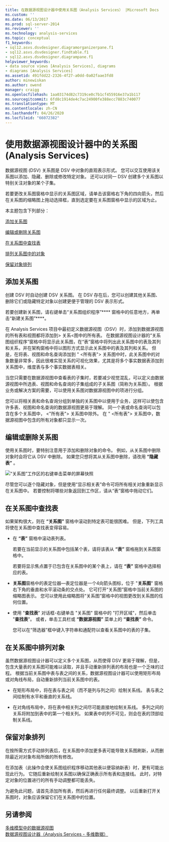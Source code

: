 ```yaml
---
title: 在数据源视图设计器中使用关系图（Analysis Services） |Microsoft Docs
ms.custom: ''
ms.date: 06/13/2017
ms.prod: sql-server-2014
ms.reviewer: ''
ms.technology: analysis-services
ms.topic: conceptual
f1_keywords:
- sql12.asvs.dsvdesigner.diagramorganizerpane.f1
- sql12.asvs.dsvdesigner.findtable.f1
- sql12.asvs.dsvdesigner.diagrampane.f1
helpviewer_keywords:
- data source views [Analysis Services], diagrams
- diagrams [Analysis Services]
ms.assetid: 491fdd22-2326-4f27-a0dd-0a02faae3fd8
author: minewiskan
ms.author: owend
manager: craigg
ms.openlocfilehash: 1aa03174d82c7319ce0c7b1cf455916e37a1b117
ms.sourcegitcommit: 6fd8c1914de4c7ac24900fe388ecc7883c740077
ms.translationtype: MT
ms.contentlocale: zh-CN
ms.lasthandoff: 04/26/2020
ms.locfileid: "66072382"
---
```

# <a name="work-with-diagrams-in-data-source-view-designer-analysis-services"></a>使用数据源视图设计器中的关系图 (Analysis Services)
  数据源视图 (DSV) 关系图是 DSV 中对象的直观表示形式。 您可以交互使用该关系图以添加、隐藏、删除或修改特定对象。 还可以对同一 DSV 创建多个关系图以特别关注对象的某个子集。  
  
 若要更改关系图窗格中显示的关系图区域，请单击该窗格右下角的四向箭头，然后在关系图的缩略图上拖动选择框，直到选定要在关系图窗格中显示的区域为止。  
  
 本主题包含下列部分：  
  
 [添加关系图](#bkmk_add)  
  
 [编辑或删除关系图](#bkmk_edit)  
  
 [在关系图中查找表](#bkmk_findtables)  
  
 [排列关系图中的对象](#bkmk_arrangeobjects)  
  
 [保留对象排列](#bkmk_preserve)  
  
##  <a name="add-a-diagram"></a><a name="bkmk_add"></a> 添加关系图  
 创建 DSV 时自动创建 DSV 关系图。 在 DSV 存在后，您可以创建其他关系图、删除它们或隐藏特定对象以创建更便于管理的 DSV 表示形式。  
  
 若要创建新关系图，请右键单击“关系图组织程序”**** 窗格中的任意地方，再单击“新建关系图”****。  
  
 在 Analysis Services 项目中最初定义数据源视图（DSV）时，添加到数据源视图的所有表和视图都将添加到> 关系\<图中的所有表。 在数据源视图设计器的“关系图组织程序”窗格中将显示此关系图，在“表”窗格中将列出此关系图中的表及其列和关系，并在架构窗格中将以图形方式显示此关系图中的表及其列和关系。 但是，在将表、视图和命名查询添加到 " \<所有表"> 关系图中时，此关系图中的对象数量非常多，因此很难实现关系的可视化效果，尤其是将多个事实数据表添加到关系图中，维度表与多个事实数据表相关。  
  
 当您只需要在数据源视图中查看表的子集时，若要减少视觉混乱，可以定义由数据源视图中所选表、视图和命名查询的子集组成的子关系图（简称为关系图）。 根据业务或解决方案的需要，可以使用关系图对数据源视图中的项进行分组。  
  
 您可以将相关表和命名查询分组到单独的关系图中以便用于业务，这样可以使包含许多表、视图和命名查询的数据源视图更易于理解。 同一个表或命名查询可以包含在多个关系图中， \<"所有表"> 关系图中除外。 在 " \<所有表"> 关系图中，数据源视图中包含的所有对象都只显示一次。  
  
##  <a name="edit-or-delete-a-diagram"></a><a name="bkmk_edit"></a>编辑或删除关系图  
 使用关系图时，要特别注意用于添加和删除对象的命令。 例如，从关系图中删除对象时会将它从 DSV 中删除。 如果您只想将其从关系图中删除，请改用 **“隐藏表”** 。  
  
 ![“关系图”工作区的右键单击菜单的屏幕快照](../media/ssas-olapdsv-diagram.gif "“关系图”工作区的右键单击菜单的屏幕快照")  
  
 尽管您可以逐个隐藏对象，但是使用“显示相关表”命令可将所有相关对象重新显示在关系图中。 若要控制将哪些对象返回到工作区，请从“表”窗格中拖动它们。  
  
##  <a name="find-tables-in-a-diagram"></a><a name="bkmk_findtables"></a>在关系图中查找表  
 如果架构很大，则在 **“关系图”** 窗格中滚动到特定表可能很困难。 但是，下列工具将使在关系图中查找表变得容易。  
  
-   在 **“表”** 窗格中滚动表列表。  
  
     若要在当前显示的关系图中包括某个表，请将该表从 **“表”** 窗格拖到关系图窗格中。  
  
     若要将显示焦点置于已包含在关系图中的某个表上，请在 **“表”** 窗格中选择相应的表。  
  
-   **关系图**窗格中的表定位器—表定位器是一个4向箭头图标，位于 "**关系图**" 窗格右下角的垂直和水平滚动条的交点处。 它可打开“关系图”窗格中当前关系图的缩略图表示。 您可以使用此缩略图将“关系图”窗格中的视图更改到关系图的任何位置。  
  
-   使用 "**查找表**" 对话框-右键单击 "关系图" 窗格中的 "打开区域"，然后单击 "**查找表**"。 或者，单击工具栏或 **“数据源视图”** 菜单上的 **“查找表”** 命令。  
  
     您可以在“筛选器”框中键入字符串和通配符以查看关系图中的表的子集。  
  
##  <a name="arrange-objects-in-a-diagram"></a><a name="bkmk_arrangeobjects"></a> 在关系图中排列对象  
 虽然数据源视图设计器可以定义多个关系图，从而使得 DSV 更易于理解，但是，包含大量表的关系图可能难以读取，并且手动重新排列表的布局也是一个乏味的过程。 根据当前关系图中表与表之间的关系，数据源视图设计器可以使用矩形布局或对角线布局，自动重新排列当前关系图中的表。  
  
-   在矩形布局中，将在表与表之间（而不是列与列之间）绘制关系线。 表与表之间绘制有水平和垂直的关系线。  
  
-   在对角线布局中，将在表中相关列之间尽可能直接地绘制关系线。 多列之间的关系将附加到表中的第一个相关列。 如果表中的列不可见，则会在表的顶部绘制关系线。  
  
##  <a name="preserve-object-arrangement"></a><a name="bkmk_preserve"></a>保留对象排列  
 在按所需方式手动排列表后，在关系图中添加更多表可能导致关系图刷新，从而删除最近对对象布局所做的所有修改。  
  
 在添加表（此操作会使关系图组织程序移动其他表以便容纳新表）时，更有可能出现此行为。 它随后重新绘制关系图以确保正确表示所有表和连接线。 此时，对特定对象的位置进行的所有手动调整都可能丢失。  
  
 为避免此问题，请首先添加所有表，然后再进行任何最终调整。 以后重新打开关系图时，对象应该保留它们在关系图中的位置。  
  
## <a name="see-also"></a>另请参阅  
 [多维模型中的数据源视图](data-source-views-in-multidimensional-models.md)   
 [数据源视图设计器（Analysis Services - 多维数据）](../data-source-view-designer-analysis-services-multidimensional-data.md)  
  
  
